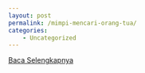 ```yaml
---
layout: post
permalink: /mimpi-mencari-orang-tua/
categories:
    - Uncategorized
---
```


[Baca Selengkapnya](/03)